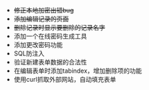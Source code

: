 * ~~修正本地加密出错bug~~
* ~~添加编辑记录的页面~~
* ~~删除记录时显示要删除的记录名字~~
* 添加一个在线密码生成工具
* 添加更改密码功能
* SQL防注入
* 验证新建表单数据的合法性
* 在编辑表单时添加tabindex，增加删除项的功能
* 使用curl抓取外部网站，自动填充表单
